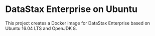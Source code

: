 # DataStax Enterprise on Ubuntu

This project creates a Docker image for DataStax Enterprise based on Ubuntu 16.04 LTS and OpenJDK 8.
